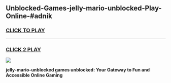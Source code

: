 
## Unblocked-Games-jelly-mario-unblocked-Play-Online-#adnik
<h3>
<a href="https://premium.freeplayer.one?title=jelly-mario-unblocked&ref=24F">CLICK TO PLAY</a></h3>
<hr>

<h3>
<a href="https://premium.freeplayer.one?title=jelly-mario-unblocked&ref=24F">CLICK 2 PLAY</a>
  
</h3>

<a href="https://premium.freeplayer.one?title=jelly-mario-unblocked&ref=24F/"><img src="https://clearcache.store/games.png"></a>


**jelly-mario-unblocked games unblocked: Your Gateway to Fun and Accessible Online Gaming**
